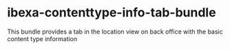 # ibexa-contenttype-info-tab-bundle
This bundle provides a tab in the location view on back office with the basic content type information
